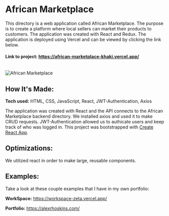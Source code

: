 # African Marketplace

This directory is a web application called African Marketplace. The purpose is to create a platform where local sellers can market their products to customers. The application was created with React and Redux. The application is deployed using Vercel and can be viewed by clicking the link below.

#### Link to project: https://african-marketplace-khaki.vercel.app/
<br/>
<img src='https://lh3.googleusercontent.com/A169yBdnrC9g5MQK8-9iquU6cpQpqPjD5OT0WR04BFG6zUvdGxN099UEkVglzBoMumcU6cOz-SGgUo-zITVpGkanZ-4koshjC-a8ZsDl7EogP3reQjCPXpnuyo8WV6q0yUNrVDU5zA=w600' alt='African Marketplace'/>

## How It's Made:
**Tech used:** HTML, CSS, JavaScript, React, JWT-Authentication, Axios

The application was created with React and the API connects to the African Marketplace backend directory. We installed axios and used it to make CRUD requests. JWT-Authentication allowed us to authicate users and keep track of who was logged in. This project was bootstrapped with [Create React App](https://github.com/facebook/create-react-app).

## Optimizations: 

We utilized react in order to make large, reusable components. 

## Examples:
Take a look at these couple examples that I have in my own portfolio:

**WorkSpace:** https://workspace-zeta.vercel.app/

**Portfolio:** https://alexrhoskins.com/
